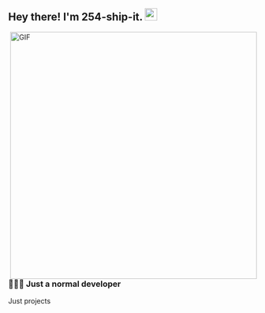 <h2> Hey there! I'm 254-ship-it. <img src="https://github.com/souvikguria98/souvikguria98/blob/master/Hi.gif" width="25"></h2>
<img align="right" alt="GIF" src="https://user-images.githubusercontent.com/72182017/233348609-a555e3b2-e1ce-4303-8256-d2cb3ce907bc.gif" width="500"/>

<h3> 👨🏻‍💻 Just a normal developer  </h3>

Just projects


